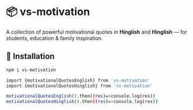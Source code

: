 # 📦 vs-motivation

A collection of powerful motivational quotes in **Hinglish** and **Hinglish** — for students, education & family inspiration.

## 🚀 Installation

```bash
npm i vs-motivation
```

```bash
import {motivationalQuotesEnglish} from 'vs-motivation'
import {motivationalQuotesHinglish} from 'vs-motivation'
```


```bash
motivationalQuotesEnglish().then((res)=>console.log(res))
motivationalQuotesHinglish().then((res)=>console.log(res))